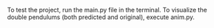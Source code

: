 To test the project, run the main.py file in the terminal. To visualize the double pendulums (both predicted and original), execute anim.py.
